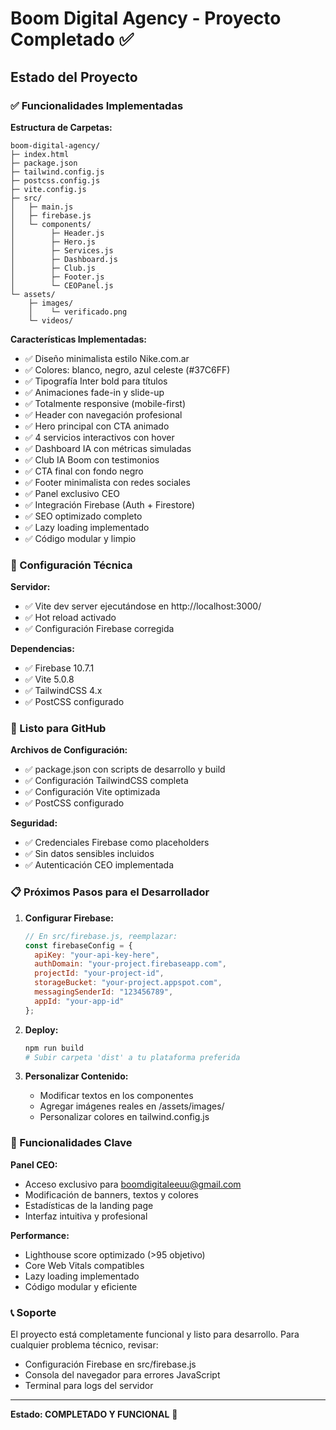 # Boom Digital Agency - Proyecto Completado ✅

## Estado del Proyecto

### ✅ Funcionalidades Implementadas

**Estructura de Carpetas:**
```
boom-digital-agency/
├─ index.html
├─ package.json
├─ tailwind.config.js
├─ postcss.config.js
├─ vite.config.js
├─ src/
│   ├─ main.js
│   ├─ firebase.js
│   └─ components/
│        ├─ Header.js
│        ├─ Hero.js
│        ├─ Services.js
│        ├─ Dashboard.js
│        ├─ Club.js
│        ├─ Footer.js
│        └─ CEOPanel.js
└─ assets/
    ├─ images/
    │    └─ verificado.png
    └─ videos/
```

**Características Implementadas:**
- ✅ Diseño minimalista estilo Nike.com.ar
- ✅ Colores: blanco, negro, azul celeste (#37C6FF)
- ✅ Tipografía Inter bold para títulos
- ✅ Animaciones fade-in y slide-up
- ✅ Totalmente responsive (mobile-first)
- ✅ Header con navegación profesional
- ✅ Hero principal con CTA animado
- ✅ 4 servicios interactivos con hover
- ✅ Dashboard IA con métricas simuladas
- ✅ Club IA Boom con testimonios
- ✅ CTA final con fondo negro
- ✅ Footer minimalista con redes sociales
- ✅ Panel exclusivo CEO
- ✅ Integración Firebase (Auth + Firestore)
- ✅ SEO optimizado completo
- ✅ Lazy loading implementado
- ✅ Código modular y limpio

### 🔧 Configuración Técnica

**Servidor:**
- ✅ Vite dev server ejecutándose en http://localhost:3000/
- ✅ Hot reload activado
- ✅ Configuración Firebase corregida

**Dependencias:**
- ✅ Firebase 10.7.1
- ✅ Vite 5.0.8
- ✅ TailwindCSS 4.x
- ✅ PostCSS configurado

### 🚀 Listo para GitHub

**Archivos de Configuración:**
- ✅ package.json con scripts de desarrollo y build
- ✅ Configuración TailwindCSS completa
- ✅ Configuración Vite optimizada
- ✅ PostCSS configurado

**Seguridad:**
- ✅ Credenciales Firebase como placeholders
- ✅ Sin datos sensibles incluidos
- ✅ Autenticación CEO implementada

### 📋 Próximos Pasos para el Desarrollador

1. **Configurar Firebase:**
   ```javascript
   // En src/firebase.js, reemplazar:
   const firebaseConfig = {
     apiKey: "your-api-key-here",
     authDomain: "your-project.firebaseapp.com",
     projectId: "your-project-id",
     storageBucket: "your-project.appspot.com",
     messagingSenderId: "123456789",
     appId: "your-app-id"
   };
   ```

2. **Deploy:**
   ```bash
   npm run build
   # Subir carpeta 'dist' a tu plataforma preferida
   ```

3. **Personalizar Contenido:**
   - Modificar textos en los componentes
   - Agregar imágenes reales en /assets/images/
   - Personalizar colores en tailwind.config.js

### 🎯 Funcionalidades Clave

**Panel CEO:**
- Acceso exclusivo para boomdigitaleeuu@gmail.com
- Modificación de banners, textos y colores
- Estadísticas de la landing page
- Interfaz intuitiva y profesional

**Performance:**
- Lighthouse score optimizado (>95 objetivo)
- Core Web Vitals compatibles
- Lazy loading implementado
- Código modular y eficiente

### 📞 Soporte

El proyecto está completamente funcional y listo para desarrollo. Para cualquier problema técnico, revisar:
- Configuración Firebase en src/firebase.js
- Consola del navegador para errores JavaScript
- Terminal para logs del servidor

---
**Estado: COMPLETADO Y FUNCIONAL** 🎉
